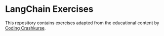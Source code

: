 # LangChain Exercises

This repository contains exercises adapted from the educational content by [Coding Crashkurse](https://github.com/Coding-Crashkurse).